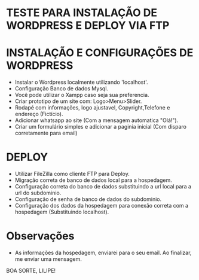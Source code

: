 # TESTE PARA INSTALAÇÃO DE WORDPRESS E DEPLOY VIA FTP



# INSTALAÇÃO E CONFIGURAÇÕES DE WORDPRESS


- Instalar o Wordpress localmente utilizando 'localhost'.
- Configuração Banco de dados Mysql.
- Você pode utilizar o Xampp caso seja sua preferencia.
- Criar prototipo de um site com: Logo>Menu>Slider.
- Rodapé com informações, logo ajustavel, Copyright,Telefone e endereço (Fictício).
- Adicionar whatsapp ao site (Com a mensagem automatica "Olá!").
- Criar um formulário simples e adicionar a paginia inicial (Com disparo corretamente para email)

# DEPLOY

- Utilizar FileZilla como cliente FTP para Deploy.
- Migração correta de banco de dados local para a hospedagem.
- Configuração correta do banco de dados substituindo a url local para a url do subdominio.
- Configuração de senha de banco de dados do subdominio.
- Configuração dos dados da hospedagem para conexão correta com a hospedagem (Substituindo localhost).



# Observações

- As informações da hospedagem, enviarei para o seu email. Ao finalizar, me enviar uma mensagem.

BOA SORTE, LILIPE!
